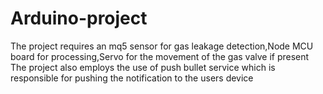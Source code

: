 # Arduino-project
The project requires an mq5 sensor for gas leakage detection,Node MCU board for processing,Servo for the movement of the gas valve if present
The project also employs the use of push bullet service which is responsible for pushing the notification to the users device
